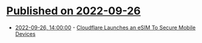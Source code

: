 # [Published on 2022-09-26](index.md)

* [2022-09-26, 14:00:00](https://it.slashdot.org/story/22/09/26/1359235/cloudflare-launches-an-esim-to-secure-mobile-devices?utm_source=rss1.0mainlinkanon&utm_medium=feed) - [Cloudflare Launches an eSIM To Secure Mobile Devices](https://it.slashdot.org/story/22/09/26/1359235/cloudflare-launches-an-esim-to-secure-mobile-devices?utm_source=rss1.0mainlinkanon&utm_medium=feed)
